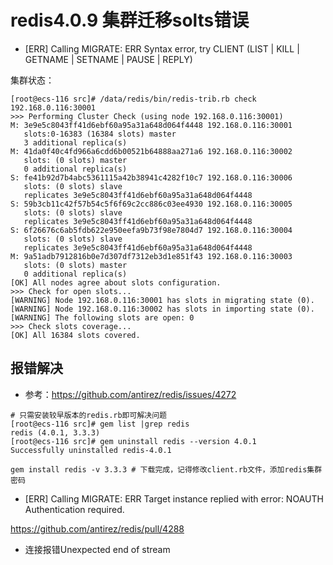 # redis4.0.9 集群迁移solts错误

- [ERR] Calling MIGRATE: ERR Syntax error, try CLIENT (LIST | KILL | GETNAME | SETNAME | PAUSE | REPLY)

集群状态：

```
[root@ecs-116 src]# /data/redis/bin/redis-trib.rb check 192.168.0.116:30001                      
>>> Performing Cluster Check (using node 192.168.0.116:30001)
M: 3e9e5c8043ff41d6ebf60a95a31a648d064f4448 192.168.0.116:30001
   slots:0-16383 (16384 slots) master
   3 additional replica(s)
M: 41da0f40c4fd966a6cdd6b00521b64888aa271a6 192.168.0.116:30002
   slots: (0 slots) master
   0 additional replica(s)
S: fe41b92d7b4abc5361115a42b38941c4282f10c7 192.168.0.116:30006
   slots: (0 slots) slave
   replicates 3e9e5c8043ff41d6ebf60a95a31a648d064f4448
S: 59b3cb11c42f57b54c5f6f69c2cc886c03ee4930 192.168.0.116:30005
   slots: (0 slots) slave
   replicates 3e9e5c8043ff41d6ebf60a95a31a648d064f4448
S: 6f26676c6ab5fdb622e950eefa9b73f98e7804d7 192.168.0.116:30004
   slots: (0 slots) slave
   replicates 3e9e5c8043ff41d6ebf60a95a31a648d064f4448
M: 9a51adb7912816b0e7d307df7312eb3d1e851f43 192.168.0.116:30003
   slots: (0 slots) master
   0 additional replica(s)
[OK] All nodes agree about slots configuration.
>>> Check for open slots...
[WARNING] Node 192.168.0.116:30001 has slots in migrating state (0).
[WARNING] Node 192.168.0.116:30002 has slots in importing state (0).
[WARNING] The following slots are open: 0
>>> Check slots coverage...
[OK] All 16384 slots covered.
```

## 报错解决

- 参考：https://github.com/antirez/redis/issues/4272

```
# 只需安装较早版本的redis.rb即可解决问题
[root@ecs-116 src]# gem list |grep redis
redis (4.0.1, 3.3.3)
[root@ecs-116 src]# gem uninstall redis --version 4.0.1
Successfully uninstalled redis-4.0.1

gem install redis -v 3.3.3 # 下载完成，记得修改client.rb文件，添加redis集群密码
```

- [ERR] Calling MIGRATE: ERR Target instance replied with error: NOAUTH Authentication required.

https://github.com/antirez/redis/pull/4288



- 连接报错Unexpected end of stream



